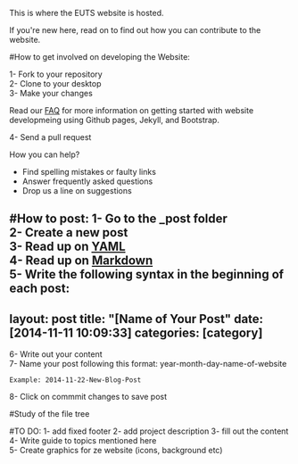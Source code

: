 This is where the EUTS website is hosted.

If you're new here, read on to find out how you can contribute to the website. 

#How to get involved on developing the Website:

1- Fork to your repository <br>
2- Clone to your desktop <br>
3- Make your changes <br>

Read our [FAQ](http://euts.github.io/FAQ/) for more information on getting started with website developmeing using Github pages, Jekyll, and Bootstrap. <br>

4- Send a pull request

How you can help?
- Find spelling mistakes or faulty links
- Answer frequently asked questions
- Drop us a line on suggestions



#How to post:
1- Go to the _post folder <br>
2- Create a new post <br>
3- Read up on [YAML](https://en.wikipedia.org/wiki/YAML)<br>
4- Read up on [Markdown](http://en.wikipedia.org/wiki/Markdown) <br>
5- Write the following syntax in the beginning of each post: <br>
---
layout: post
title:  "[Name of Your Post"
date:   [2014-11-11 10:09:33]
categories: [category]
---
6- Write out your content <br>
7- Name your post following this format: year-month-day-name-of-website <br>
```
Example: 2014-11-22-New-Blog-Post
```
8- Click on commmit changes to save post <br>

#Study of the file tree

#TO DO:
1- add fixed footer
2- add project description
3- fill out the content
4- Write guide to topics mentioned here        
5- Create graphics for ze website (icons, background etc)
